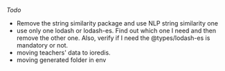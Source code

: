 _Todo_

- Remove the string similarity package and use NLP string similarity one
- use only one lodash or lodash-es. Find out which one I need and then remove the other one. Also, verify if I need the @types/lodash-es is mandatory or not.
- moving teachers' data to ioredis.
- moving generated folder in env
